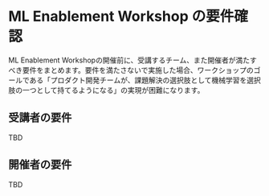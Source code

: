 # ML Enablement Workshop の要件確認

ML Enablement Workshopの開催前に、受講するチーム、また開催者が満たすべき要件をまとめます。要件を満たさないで実施した場合、ワークショップのゴールである「プロダクト開発チームが、課題解決の選択肢として機械学習を選択肢の一つとして持てるようになる」の実現が困難になります。

## 受講者の要件

TBD

## 開催者の要件

TBD


